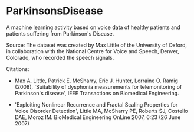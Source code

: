 # ParkinsonsDisease
A machine learning activity based on voice data of healthy patients and patients suffering from Parkinson's Disease.

Source: The dataset was created by Max Little of the University of Oxford, in collaboration with the National Centre for Voice and Speech, Denver, Colorado, who recorded the speech signals. 

Citations: 
- Max A. Little, Patrick E. McSharry, Eric J. Hunter, Lorraine O. Ramig (2008), 'Suitability of dysphonia measurements for telemonitoring of Parkinson's disease', IEEE Transactions on Biomedical Engineering.

- 'Exploiting Nonlinear Recurrence and Fractal Scaling Properties for Voice Disorder Detection', Little MA, McSharry PE, Roberts SJ, Costello DAE, Moroz IM. BioMedical Engineering OnLine 2007, 6:23 (26 June 2007)

